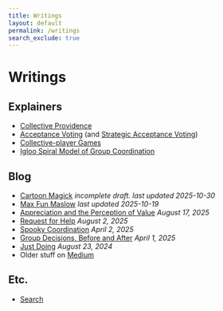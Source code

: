```yaml
---
title: Writings
layout: default
permalink: /writings
search_exclude: true
---
```


# Writings

## Explainers

* [Collective Providence](/writings/collective-providence)
* [Acceptance Voting](/writings/acceptance-voting) (and [Strategic Acceptance Voting](/writings/strategic-acceptance-voting))
* [Collective-player Games](/writings/collective-player-games)
* [Igloo Spiral Model of Group Coordination](/writings/igloo-spiral-model)

## Blog

* [Cartoon Magick](/writings/cartoon-magick) _incomplete draft. last updated 2025-10-30_
* [Max Fun Maslow](/writings/max-fun-maslow) _last updated 2025-10-19_
* [Appreciation and the Perception of Value](/writings/appreciation-and-the-perception-of-value) _August 17, 2025_
* [Request for Help](/writings/request-for-help) _August 2, 2025_
* [Spooky Coordination](/writings/spooky-coordination) _April 2, 2025_
* [Group Decisions, Before and After](/writings/group-decisions-before-and-after) _April 1, 2025_
* [Just Doing](/writings/just-doing) _August 23, 2024_
* Older stuff on [Medium](https://medium.com/@dan.allison)

## Etc.

* [Search](/writings/search)
